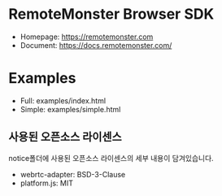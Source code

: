 # RemoteMonster Browser SDK
- Homepage: https://remotemonster.com
- Document: https://docs.remotemonster.com/

# Examples
- Full: examples/index.html
- Simple: examples/simple.html
## 사용된 오픈소스 라이센스
notice폴더에 사용된 오픈소스 라이센스의 세부 내용이 담겨있습니다.
- webrtc-adapter: BSD-3-Clause
- platform.js: MIT
